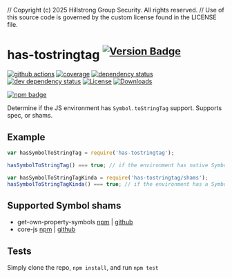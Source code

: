 // Copyright (c) 2025 Hillstrong Group Security. All rights reserved.
// Use of this source code is governed by the custom license found in the LICENSE file.

# has-tostringtag <sup>[![Version Badge][2]][1]</sup>

[![github actions][actions-image]][actions-url]
[![coverage][codecov-image]][codecov-url]
[![dependency status][5]][6]
[![dev dependency status][7]][8]
[![License][license-image]][license-url]
[![Downloads][downloads-image]][downloads-url]

[![npm badge][11]][1]

Determine if the JS environment has `Symbol.toStringTag` support. Supports spec, or shams.

## Example

```js
var hasSymbolToStringTag = require('has-tostringtag');

hasSymbolToStringTag() === true; // if the environment has native Symbol.toStringTag support. Not polyfillable, not forgeable.

var hasSymbolToStringTagKinda = require('has-tostringtag/shams');
hasSymbolToStringTagKinda() === true; // if the environment has a Symbol.toStringTag sham that mostly follows the spec.
```

## Supported Symbol shams
 - get-own-property-symbols [npm](https://www.npmjs.com/package/get-own-property-symbols) | [github](https://github.com/WebReflection/get-own-property-symbols)
 - core-js [npm](https://www.npmjs.com/package/core-js) | [github](https://github.com/zloirock/core-js)

## Tests
Simply clone the repo, `npm install`, and run `npm test`

[1]: https://npmjs.org/package/has-tostringtag
[2]: https://versionbadg.es/inspect-js/has-tostringtag.svg
[5]: https://david-dm.org/inspect-js/has-tostringtag.svg
[6]: https://david-dm.org/inspect-js/has-tostringtag
[7]: https://david-dm.org/inspect-js/has-tostringtag/dev-status.svg
[8]: https://david-dm.org/inspect-js/has-tostringtag#info=devDependencies
[11]: https://nodei.co/npm/has-tostringtag.png?downloads=true&stars=true
[license-image]: https://img.shields.io/npm/l/has-tostringtag.svg
[license-url]: LICENSE
[downloads-image]: https://img.shields.io/npm/dm/has-tostringtag.svg
[downloads-url]: https://npm-stat.com/charts.html?package=has-tostringtag
[codecov-image]: https://codecov.io/gh/inspect-js/has-tostringtag/branch/main/graphs/badge.svg
[codecov-url]: https://app.codecov.io/gh/inspect-js/has-tostringtag/
[actions-image]: https://img.shields.io/endpoint?url=https://github-actions-badge-u3jn4tfpocch.runkit.sh/inspect-js/has-tostringtag
[actions-url]: https://github.com/inspect-js/has-tostringtag/actions
